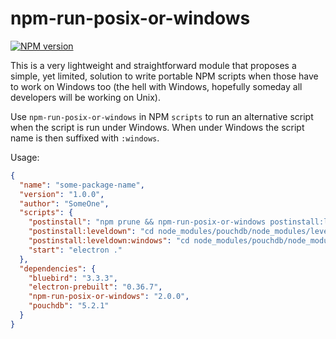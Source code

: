 npm-run-posix-or-windows
========================

[![NPM version](http://img.shields.io/npm/v/npm-run-posix-or-windows.svg)](https://www.npmjs.org/package/npm-run-posix-or-windows)

This is a very lightweight and straightforward module that proposes a simple,
yet limited, solution to write portable NPM scripts when those have to work on
Windows too (the hell with Windows, hopefully someday all developers will be
working on Unix).

Use `npm-run-posix-or-windows` in NPM `scripts` to run an alternative script
when the script is run under Windows. When under Windows the script name is then
suffixed with `:windows`.

Usage:

```json
{
  "name": "some-package-name",
  "version": "1.0.0",
  "author": "SomeOne",
  "scripts": {
    "postinstall": "npm prune && npm-run-posix-or-windows postinstall:leveldown",
    "postinstall:leveldown": "cd node_modules/pouchdb/node_modules/leveldown && node-gyp rebuild --target=$npm_package_dependencies_electron_prebuilt --dist-url=https://atom.io/download/atom-shell",
    "postinstall:leveldown:windows": "cd node_modules/pouchdb/node_modules/leveldown && node-gyp rebuild --target=%npm_package_dependencies_electron_prebuilt% --dist-url=https://atom.io/download/atom-shell",
    "start": "electron ."
  },
  "dependencies": {
    "bluebird": "3.3.3",
    "electron-prebuilt": "0.36.7",
    "npm-run-posix-or-windows": "2.0.0",
    "pouchdb": "5.2.1"
  }
}
```
